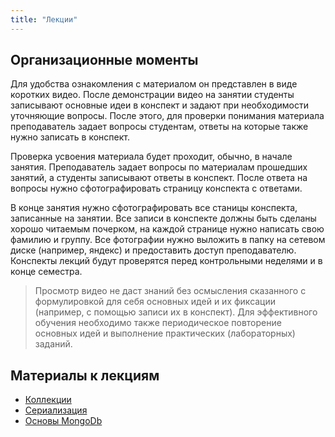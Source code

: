```yaml
---
title: "Лекции"
---
```


## Организационные моменты

Для удобства ознакомления с материалом он представлен в виде коротких видео. После демонстрации видео на занятии студенты записывают основные идеи в конспект и задают при необходимости уточняющие вопросы. После этого, для проверки понимания материала преподаватель задает вопросы студентам, ответы на которые также нужно записать в конспект.

Проверка усвоения материала будет проходит, обычно, в начале занятия. Преподаватель задает вопросы по материалам прошедших занятий, а студенты записывают ответы в конспект. После ответа на вопросы нужно сфотографировать страницу конспекта с ответами.

В конце занятия нужно сфотографировать все станицы конспекта, записанные на занятии. Все записи в конспекте должны быть сделаны хорошо читаемым почерком, на каждой странице нужно написать свою фамилию и группу. Все фотографии нужно выложить в папку на сетевом диске (например, яндекс) и предоставить доступ преподавателю. Конспекты лекций будут проверятся перед контрольными неделями и в конце семестра.

> Просмотр видео не даст знаний без осмысления сказанного с формулировкой для себя основных идей и их фиксации (например, с помощью записи их в конспект). Для эффективного обучения необходимо также периодическое повторение основных идей и выполнение практических (лабораторных) заданий.

## Материалы к лекциям

- [Коллекции](collection)
- [Сериализация](serialization)
- [Основы MongoDb](mongo)